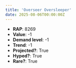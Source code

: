 ```yaml
---
title: 'Overseer Oversleeper'
date: 2025-08-06T00:00:00Z
---
```

- **RAP**: 8269
- **Value**: -1
- **Demand level**: -1
- **Trend**: -1
- **Projected?**: True
- **Hyped?**: True
- **Rare?**: True
